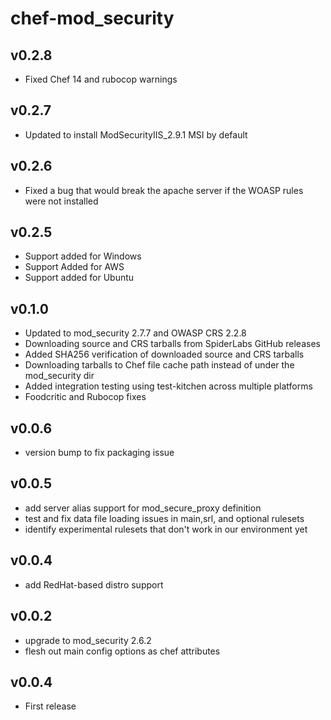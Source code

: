 chef-mod_security
=================

v0.2.8
-------------------
 * Fixed Chef 14 and rubocop warnings

v0.2.7
-------------------
 * Updated to install ModSecurityIIS_2.9.1 MSI by default

v0.2.6
-------------------
 * Fixed a bug that would break the apache server if the WOASP rules were not installed

v0.2.5
-------------------
 * Support added for Windows
 * Support Added for AWS
 * Support added for Ubuntu

v0.1.0
-------------------
 * Updated to mod_security 2.7.7 and OWASP CRS 2.2.8
 * Downloading source and CRS tarballs from SpiderLabs GitHub releases
 * Added SHA256 verification of downloaded source and CRS tarballs
 * Downloading tarballs to Chef file cache path instead of under the mod_security dir
 * Added integration testing using test-kitchen across multiple platforms
 * Foodcritic and Rubocop fixes

v0.0.6
-------------------
 * version bump to fix packaging issue

v0.0.5
-------------------
 * add server alias support for mod_secure_proxy definition
 * test and fix data file loading issues in main,srl, and optional rulesets
 * identify experimental rulesets that don't work in our environment yet

v0.0.4
-------------------
 * add RedHat-based distro support

v0.0.2
-------------------
 * upgrade to mod_security 2.6.2
 * flesh out main config options as chef attributes

v0.0.4
-------------------
 * First release
